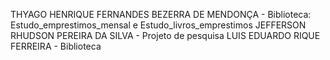 THYAGO HENRIQUE FERNANDES BEZERRA DE MENDONÇA - Biblioteca: Estudo_emprestimos_mensal e Estudo_livros_emprestimos
JEFFERSON RHUDSON PEREIRA DA SILVA - Projeto de pesquisa
LUIS EDUARDO RIQUE FERREIRA -  Biblioteca
